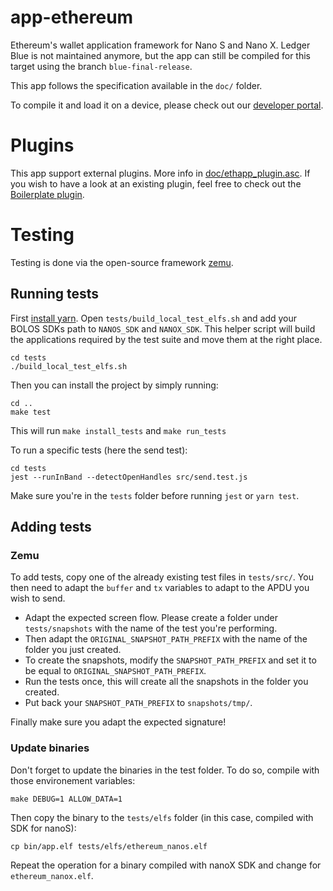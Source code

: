 # app-ethereum
Ethereum's wallet application framework for Nano S and Nano X.
Ledger Blue is not maintained anymore, but the app can still be compiled for this target using the branch `blue-final-release`.

This app follows the specification available in the `doc/` folder.

To compile it and load it on a device, please check out our [developer portal](https://developers.ledger.com/docs/nano-app/introduction/).

# Plugins

This app support external plugins. More info in [doc/ethapp_plugin.asc](https://github.com/LedgerHQ/app-ethereum/blob/master/doc/ethapp_plugins.asc). If you wish to have a look at an existing plugin, feel free to check out the [Boilerplate plugin](https://github.com/LedgerHQ/app-plugin-boilerplate).

# Testing

Testing is done via the open-source framework [zemu](https://github.com/Zondax/zemu).

## Running tests

First [install yarn](https://classic.yarnpkg.com/en/docs/install/#debian-stable).
Open `tests/build_local_test_elfs.sh` and add your BOLOS SDKs path to `NANOS_SDK` and `NANOX_SDK`.
This helper script will build the applications required by the test suite and move them at the right place.
```
cd tests
./build_local_test_elfs.sh
```
Then you can install the project by simply running:
```
cd ..
make test
```
This will run `make install_tests` and `make run_tests`

To run a specific tests (here the send test):
```
cd tests
jest --runInBand --detectOpenHandles src/send.test.js
```

Make sure you're in the `tests` folder before running `jest` or `yarn test`.


## Adding tests

### Zemu

To add tests, copy one of the already existing test files in `tests/src/`.
You then need to adapt the `buffer` and `tx` variables to adapt to the APDU you wish to send.

- Adapt the expected screen flow. Please create a folder under `tests/snapshots` with the name of the test you're performing.
- Then adapt the `ORIGINAL_SNAPSHOT_PATH_PREFIX` with the name of the folder you just created.
- To create the snapshots, modify the `SNAPSHOT_PATH_PREFIX` and set it to be equal to `ORIGINAL_SNAPSHOT_PATH_PREFIX`.
- Run the tests once, this will create all the snapshots in the folder you created.
- Put back your `SNAPSHOT_PATH_PREFIX` to `snapshots/tmp/`.

Finally make sure you adapt the expected signature!

### Update binaries

Don't forget to update the binaries in the test folder. To do so, compile with those environement variables:
```
make DEBUG=1 ALLOW_DATA=1
```

Then copy the binary to the `tests/elfs` folder (in this case, compiled with SDK for nanoS):
```
cp bin/app.elf tests/elfs/ethereum_nanos.elf
```

Repeat the operation for a binary compiled with nanoX SDK and change for `ethereum_nanox.elf`.

